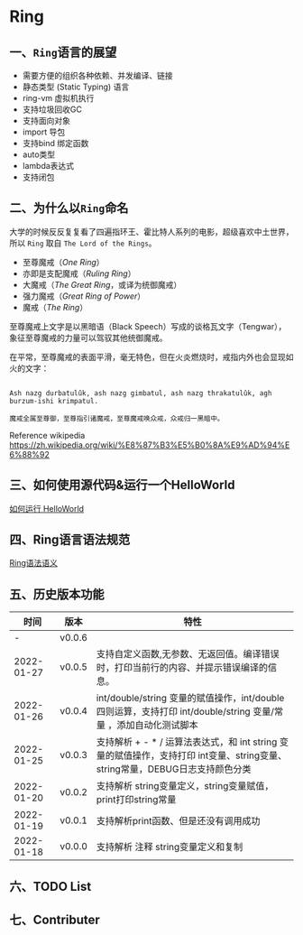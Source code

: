 # Ring


## 一、```Ring```语言的展望

- 需要方便的组织各种依赖、并发编译、链接
- 静态类型 (Static Typing) 语言
- ring-vm 虚拟机执行
- 支持垃圾回收GC
- 支持面向对象
- import 导包
- 支持bind 绑定函数
- auto类型
- lambda表达式
- 支持闭包


## 二、为什么以```Ring```命名

大学的时候反反复复看了四遍指环王、霍比特人系列的电影，超级喜欢中土世界，所以 ```Ring``` 取自 ```The Lord of the Rings```。

- 至尊魔戒（*One Ring*）
- 亦即是支配魔戒（*Ruling Ring*）
- 大魔戒（*The Great Ring*，或译为统御魔戒）
- 强力魔戒（*Great Ring of Power*）
- 魔戒（*The Ring*）

至尊魔戒上文字是以黑暗语（Black Speech）写成的谈格瓦文字（Tengwar），象征至尊魔戒的力量可以驾驭其他统御魔戒。

在平常，至尊魔戒的表面平滑，毫无特色，但在火炎燃烧时，戒指内外也会显现如火的文字：

```

Ash nazg durbatulûk, ash nazg gimbatul, ash nazg thrakatulûk, agh burzum-ishi krimpatul.

魔戒全属至尊御，至尊指引诸魔戒，至尊魔戒唤众戒，众戒归一黑暗中。

```



Reference wikipedia https://zh.wikipedia.org/wiki/%E8%87%B3%E5%B0%8A%E9%AD%94%E6%88%92


## 三、如何使用源代码&运行一个HelloWorld

[如何运行 HelloWorld](./doc/using.md)

## 四、Ring语言语法规范

[Ring语法语义](./doc/语法概念.md)

## 五、历史版本功能

| 时间       | 版本   | 特性                                                                                                                         |
| ---------- | ------ | ---------------------------------------------------------------------------------------------------------------------------- |
| -          | v0.0.6 |                                                                                                                              |
| 2022-01-27 | v0.0.5 | 支持自定义函数,无参数、无返回值。编译错误时，打印当前行的内容、并提示错误编译的信息。                                        |
| 2022-01-26 | v0.0.4 | int/double/string 变量的赋值操作，int/double 四则运算，支持打印 int/double/string 变量/常量 ，添加自动化测试脚本             |
| 2022-01-25 | v0.0.3 | 支持解析 + - * / 运算法表达式，和 int string 变量的赋值操作，支持打印 int变量、string变量、string常量，DEBUG日志支持颜色分类 |
| 2022-01-20 | v0.0.2 | 支持解析 string变量定义，string变量赋值，print打印string常量                                                                 |
| 2022-01-19 | v0.0.1 | 支持解析print函数、但是还没有调用成功                                                                                        |
| 2022-01-18 | v0.0.0 | 支持解析 注释 string变量定义和复制                                                                                           |

## 六、TODO List


## 七、Contributer

